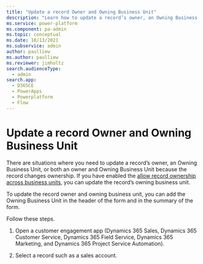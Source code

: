 ```yaml
---
title: "Update a record Owner and Owning Business Unit"
description: "Learn how to update a record’s owner, an Owning Business Unit, or both an Owner and Owning Business Unit because the record changes ownership."
ms.service: power-platform
ms.component: pa-admin
ms.topic: conceptual
ms.date: 10/13/2021
ms.subservice: admin
author: paulliew
ms.author: paulliew
ms.reviewer: jimholtz
search.audienceType: 
  - admin
search.app:
  - D365CE
  - PowerApps
  - Powerplatform
  - Flow
---
```

# Update a record Owner and Owning Business Unit

There are situations where you need to update a record’s owner, an Owning Business Unit, or both an owner and Owning Business Unit because the record changes ownership. If you have enabled the [allow record ownership across business units](wp-security-cds.md#to-enable-this-matrix-data-access-structure-preview), you can update the record’s owning business unit. 

To update the record owner and owning business unit, you can add the Owning Business Unit in the header of the form and in the summary of the form.

Follow these steps.

1. Open a customer engagement app (Dynamics 365 Sales, Dynamics 365 Customer Service, Dynamics 365 Field Service, Dynamics 365 Marketing, and Dynamics 365 Project Service Automation).

2. Select a record such as a sales account.









